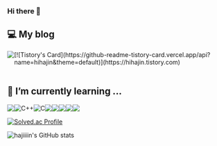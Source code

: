 ### Hi there 👋

<!--
**hajiiiin/hajiiiin** is a ✨ _special_ ✨ repository because its `README.md` (this file) appears on your GitHub profile.

Here are some ideas to get you started:

- 🔭 I’m currently working on ...
- 🌱 I’m currently learning ...
- 👯 I’m looking to collaborate on ...
- 🤔 I’m looking for help with ...
- 💬 Ask me about ...
- 📫 How to reach me: ...
- 😄 Pronouns: ...
- ⚡ Fun fact: ...
-->
## 💻 My blog
<div style="display:flex; flex-direction:row;">
    <a href="https://hihajin.tistory.com/">
      <img src="https://img.shields.io/badge/Tistory-000000?style=for-the-badge&logo=Tistory&logoColor=white"> 
  </a>
  [![Tistory's Card](https://github-readme-tistory-card.vercel.app/api?name=hihajin&theme=default)](https://hihajin.tistory.com)
</div><br>

## 🌱 I’m currently learning ...
<div style="display:flex; flex-direction:row;">
    <img src="https://img.shields.io/badge/python-3776AB?style=for-the-badge&logo=python&logoColor=white">
    <img alt="C++" src="https://camo.githubusercontent.com/07887f5108b71edeb255285173b1e5f03f5cc881567b312736329c3404af6cfe/68747470733a2f2f696d672e736869656c64732e696f2f62616467652f432b2b2d3030353939432e7376673f267374796c653d666f722d7468652d6261646765266c6f676f3d43253242253242266c6f676f436f6c6f723d7768697465" data-canonical-src="https://img.shields.io/badge/C++-00599C.svg?&amp;style=for-the-badge&amp;logo=C%2B%2B&amp;logoColor=white" style="max-width: 100%;">
    <img alt="C" src="https://camo.githubusercontent.com/0cba0482ade2126d32449e38650a9571e58ecd081238df70b2ca659f6d423cf7/68747470733a2f2f696d672e736869656c64732e696f2f62616467652f432d4138423943432e7376673f267374796c653d666f722d7468652d6261646765266c6f676f3d43266c6f676f436f6c6f723d67726579" data-canonical-src="https://img.shields.io/badge/C-A8B9CC.svg?&amp;style=for-the-badge&amp;logo=C&amp;logoColor=grey" style="max-width: 100%;"><br>
    <img src="https://img.shields.io/badge/Java-007396?style=for-the-badge&logo=Java&logoColor=white">
    <img src="https://img.shields.io/badge/html5-E34F26?style=for-the-badge&logo=html5&logoColor=white"> 
    <img src="https://img.shields.io/badge/css-1572B6?style=for-the-badge&logo=css3&logoColor=white"> 
    <img src="https://img.shields.io/badge/javascript-F7DF1E?style=for-the-badge&logo=javascript&logoColor=black"> 
    <img src="https://img.shields.io/badge/bootstrap-7952B3?style=flat-square&logo=bootstrap&logoColor=white">
    </div>
      <p>
    
[![Solved.ac Profile](http://mazassumnida.wtf/api/v2/generate_badge?boj=hihajin)](https://solved.ac/hihajin/)
    
![hajiiiin's GitHub stats](https://github-readme-stats.vercel.app/api?username=hajiiiin&show_icons=true&theme=swift)
